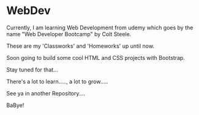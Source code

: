 # WebDev

Currently, I am learning Web Development from udemy which goes by the name "Web Developer Bootcamp" by Colt Steele.

These are my 'Classworks' and 'Homeworks' up until now.

Soon going to build some cool HTML and CSS projects with Bootstrap.

Stay tuned for that...
 
There's a lot to learn....., a lot to grow.....

See ya in another Repository....

BaBye!
